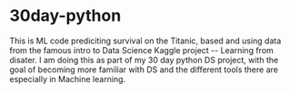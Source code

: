 # 30day-python
This is ML code prediciting survival on the Titanic, based and using data from the famous intro to Data Science Kaggle project -- Learning from disater. I am doing this as part of my 30 day python DS project, with the goal of becoming more familiar with DS and the different tools there are especially in Machine learning.
